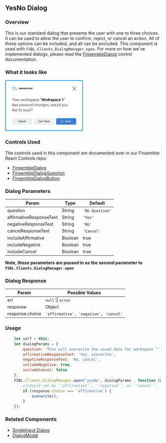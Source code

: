 ## YesNo Dialog

### Overview
This is our standard dialog that presents the user with one to three choices. It can be used to allow the user to confirm, reject, or cancel an action. All of these options can be included, and all can be excluded. This component is used with `FSBL.Clients.DialogManager.open`. For more on how we've implemented dialogs, please read the [FinsembleDialog](https://github.com/ChartIQ/finsemble-react-controls/tree/master/FinsembleDialog) control documentation.

### What it looks like
<img src="yes_no.png" width="50%" height="50%">


### Controls Used
The controls used in this component are documented over in our Finsemble React Controls repo:
* [FinsembleDialog](https://github.com/ChartIQ/finsemble-react-controls/tree/master/FinsembleDialog)
* [FinsembleDialogQuestion](https://github.com/ChartIQ/finsemble-react-controls/tree/master/FinsembleDialogQuestion)
* [FinsembleDialogButton](https://github.com/ChartIQ/finsemble-react-controls/tree/master/FinsembleDialogButton)

### Dialog Parameters
| Param                   | Type    | Default         |
|-------------------------|---------|-----------------|
| question                | String  | `'No Question'` |
| affirmativeResponseText | String  | `'Yes'`         |
| negativeResponseText    | String  | `'No'`          |
| cancelResponseText      | String  | `'Cancel'`      |
| includeAffirmative      | Boolean | true            |
| includeNegative         | Boolean | true            |
| includeCancel           | Boolean | true            |

**Note, these parameters are passed in as the second parameter to `FSBL.Clients.DialogManager.open`**

### Dialog Response
| Param                   | Possible Values  |
|-------------------------|-----------------|
| err                | `null` \|\| `error` |
| response | Object       |
| response.choice    | `'affirmative', 'negative', 'cancel'`          |

### Usage
```javascript
    let self = this;
    let dialogParams = {
        question: 'This will overwrite the saved data for workspace "' + workspaceName + '". Would you like to proceed?',
        affirmativeResponseText: 'Yes, overwrite',
        negativeResponseText: 'No, cancel',
        includeNegative: true,
        includeCancel: false
    };
    FSBL.Clients.DialogManager.open('yesNo', dialogParams , function (err, response) {
        //choice can be `'affirmative'`, `'negative'`, or `'cancel'`.
        if (response.choice === 'affirmative') {
            overwrite();
        }
    });
```

### Related Components
* [SingleInput Dialog](../singleInputDialog/README.md)
* [DialogModal](../dialogModal/README.md)
